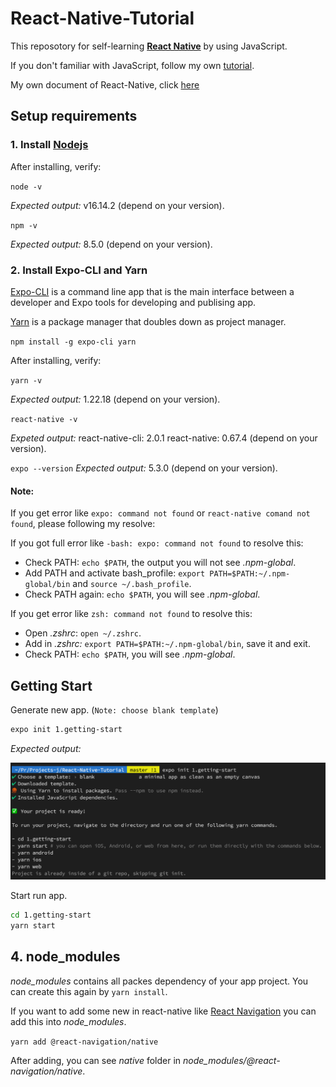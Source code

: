 # React-Native-Tutorial
This reposotory for self-learning **[React Native](https://reactnative.dev/)** by using JavaScript. 

If you don't familiar with JavaScript, follow my own [tutorial](https://github.com/DatacollectorVN/JavaScript-Tutorial).

My own document of React-Native, click [here](https://playful-sting-171.notion.site/fc9ff96f52854b90a78c3f4631e40693?v=13c9219aa53d45c0b78aca90acc8783f) 
## Setup requirements
### 1. Install [Nodejs](https://reactnative.dev)
After installing, verify:

`node -v`

*Expected output:* v16.14.2 (depend on your version).

`npm -v`

*Expected output:* 8.5.0 (depend on your version).

### 2. Install Expo-CLI and Yarn
[Expo-CLI]("https://docs.expo.dev/workflow/expo-cli/") is a command line app that is the main interface between a developer and Expo tools for developing and publising app.

[Yarn]("https://yarnpkg.com") is a package manager that doubles down as project manager.

`npm install -g expo-cli yarn`

After installing, verify:

`yarn -v`

*Expected output:* 1.22.18 (depend on your version).

`react-native -v`

*Expeted output:* react-native-cli: 2.0.1 react-native: 0.67.4 (depend on your version).

`expo --version`
*Expected output:* 5.3.0 (depend on your version).

#### Note: 
If you get error like `expo: command not found` or `react-native comand not found`, please following my resolve:

If you got full error like `-bash: expo: command not found` to resolve this:
+ Check PATH: `echo $PATH`, the output you will not see *.npm-global*.
+ Add PATH and activate bash_profile: `export PATH=$PATH:~/.npm-global/bin` and `source ~/.bash_profile`.
+ Check PATH again: `echo $PATH`, you will see *.npm-global*.

If you get error like `zsh: command not found` to resolve this:
+ Open *.zshrc*: `open ~/.zshrc`.
+ Add in *.zshrc:* `export PATH=$PATH:~/.npm-global/bin`, save it and exit.
+ Check PATH: `echo $PATH`, you will see *.npm-global*.

## Getting Start

Generate new app. (`Note: choose blank template`)
```bash
expo init 1.getting-start
```
*Expected output:*

![plot](public-imgs/1.getting_start.png)

Start run app.
```bash
cd 1.getting-start
yarn start
```

## 4. node_modules
*node_modules* contains all packes dependency of your app project. You can create this again by `yarn install`.

If you want to add some new in react-native like [React Navigation](https://reactnavigation.org/docs/getting-started/) you can add this into *node_modules*.

`yarn add @react-navigation/native`

After adding, you can see *native* folder in *node_modules/@react-navigation/native*.

